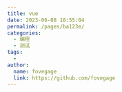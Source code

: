 ```yaml
---
title: vue
date: 2023-06-08 18:55:04
permalink: /pages/ba123e/
categories:
  - 编程
  - 测试
tags:
  - 
author: 
  name: fovegage
  link: https://github.com/fovegage
---
```

